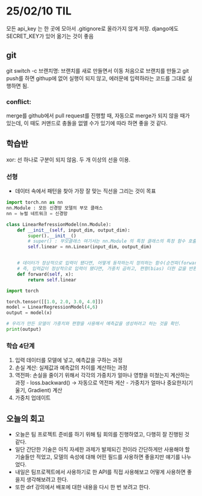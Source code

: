 # 25/02/10 TIL

모든 api_key 는 한 곳에 모아서 .gitignore로 올라가지 않게 저장.
django에도 SECRET_KEY가 있어 옮기는 것이 좋음

## git
  git switch -c 브랜치명:
  브랜치를 새로 만들면서 이동
  처음으로 브랜치를 만들고 git push를 하면 githup에 없어 실행이 되지 않고, 에러문에 입력하라는 코드를 그대로 실행하면 됨.
### conflict:
  merge를 github에서 pull request를 진행할 때, 자동으로 merge가 되지 않을 때가 있는데, 이 때도 커맨드로 충돌을 없앨 수가 있기에 따라 하면 좋을 것 같다.

## 학습반
  xor: 선 하나로 구분이 되지 않음. 두 개 이상의 선을 이용.

### 선형
  - 데이터 속에서 패턴을 찾아 가장 잘 맞는 직선을 그리는 것이 목표
```python
import torch.nn as nn
nn.Module : 모든 신경망 모델의 부모 클래스
nn = 뉴럴 네트워크 = 신경망
```
```python
class LinearRefressionModel(nn.Module):
    def __init__(self, input_dim, output_dim):
        super().__init__()
        # super() : 부모클래스 여기서는 nn.Module 의 특정 클래스의 특정 함수 호출
        self.linear = nn.Linear(input_dim, output_dim)


    # 데이터가 정상적으로 입력이 됐다면, 어떻게 동작하는지 정의하는 함수(순전파(forward pass))
    # 즉, 입력값이 정상적으로 입력이 됐다면, 가중치 곱하고, 편향(bias) 더한 값을 반환
    def forward(self, x):
        return self.linear
```
```python
import torch

torch.tensor([[1.0, 2.0, 3.0, 4.0]])
model = LinearRegressionModel(4,6)
output = model(x)

# 우리가 만든 모델이 가중치와 편향을 사용해서 예측값을 생성하려고 하는 것을 확인.
print(output)
```
### 학습 4단계
  1. 입력 데이터를 모델에 넣고, 예측값을 구하는 과정
  2. 손실 계산: 실제값과 예측값의 차이를 계산하는 과정
  3. 역전파: 손실을 줄이기 위해서 각각의 가중치가 얼마나 영향을 미쳤는지 계산하는 과정
    - loss.backward() -> 자동으로 역전파 게산
    - 가중치가 얼마나 중요한지(기울기, Gradient) 계산
  4. 가중치 업데이트

## 오늘의 회고
  - 오늘은 팀 프로젝트 준비를 하기 위해 팀 회의를 진행하였고, 다행히 잘 진행된 것 같다.
  - 일단 간단한 기술은 아직 자세한 과제가 발제되긴 전이라 간단하게만 사용해야 할 기술들만 적었고, 모델의 속성에 대해 어떤 필드를 사용하면 좋을지만 얘기를 나누었다.
  - 내일은 팀프로젝트에서 사용하기로 한 API를 직접 사용해보고 어떻게 사용하면 좋을지 생각해보려고 한다.
  - 또한 drf 강의에서 배포에 대한 내용을 다시 한 번 보려고 한다.